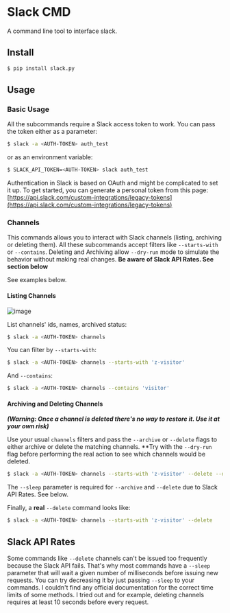 # Slack CMD

A command line tool to interface slack.

## Install

```bash
$ pip install slack.py
```

## Usage

### Basic Usage

All the subcommands require a Slack access token to work. You can pass the token either as a parameter:

```bash
$ slack -a <AUTH-TOKEN> auth_test
```

or as an environment variable:

```bash
$ SLACK_API_TOKEN=<AUTH-TOKEN> slack auth_test
```

Authentication in Slack is based on OAuth and might be complicated to set it up. To get started, you can generate a personal token from this page: [https://api.slack.com/custom-integrations/legacy-tokens](https://api.slack.com/custom-integrations/legacy-tokens)

### Channels

This commands allows you to interact with Slack channels (listing, archiving or deleting them). All these subcommands accept filters like `--starts-with` or `--contains`. Deleting and Archiving allow `--dry-run` mode to simulate the behavior without making real changes. **Be aware of Slack API Rates. See section below**

See examples below.

#### Listing Channels

![image](https://user-images.githubusercontent.com/872296/31579597-cf395b06-b10f-11e7-8fd2-fc9681396dff.png)


List channels' ids, names, archived status:

```bash
$ slack -a <AUTH-TOKEN> channels
```

You can filter by `--starts-with`:

```bash
$ slack -a <AUTH-TOKEN> channels --starts-with 'z-visitor'
```

And `--contains`:

```bash
$ slack -a <AUTH-TOKEN> channels --contains 'visitor'
```

#### Archiving and Deleting Channels
**_(Warning: Once a channel is deleted there's no way to restore it. Use it at your own risk)_**

Use your usual `channels` filters and pass the `--archive` or `--delete` flags to either archive or delete the matching channels. **Try with the `--dry-run` flag before performing the real action to see which channels would be deleted.

```bash
$ slack -a <AUTH-TOKEN> channels --starts-with 'z-visitor' --delete --dry-run --sleep 0
```

The `--sleep` parameter is required for `--archive` and `--delete` due to Slack API Rates. See below.

Finally, a **real** `--delete` command looks like:

```bash
$ slack -a <AUTH-TOKEN> channels --starts-with 'z-visitor' --delete
```

## Slack API Rates

Some commands like `--delete` channels can't be issued too frequently because the Slack API fails. That's why most commands have a `--sleep` parameter that will wait a given number of milliseconds before issuing new requests. You can try decreasing it by just passing `--sleep` to your commands. I couldn't find any official documentation for the correct time limits of some methods. I tried out and for example, deleting channels requires at least 10 seconds before every request.
